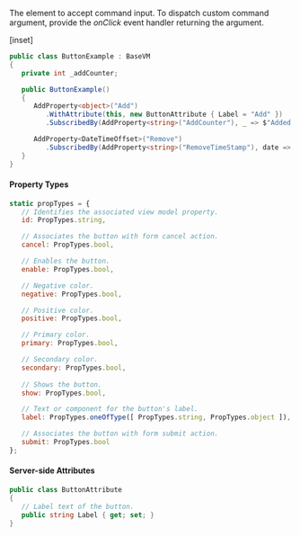 ﻿The element to accept command input. To dispatch custom command argument, provide the _onClick_ event handler returning the argument.

[inset]

```csharp
public class ButtonExample : BaseVM
{
   private int _addCounter;

   public ButtonExample()
   {
      AddProperty<object>("Add")
         .WithAttribute(this, new ButtonAttribute { Label = "Add" })
         .SubscribedBy(AddProperty<string>("AddCounter"), _ => $"Added: {++_addCounter}");

      AddProperty<DateTimeOffset>("Remove")
         .SubscribedBy(AddProperty<string>("RemoveTimeStamp"), date => $"Removed: {date.ToString("T")}");
   }
}
```

#### Property Types

```jsx
static propTypes = {
   // Identifies the associated view model property.
   id: PropTypes.string,

   // Associates the button with form cancel action.
   cancel: PropTypes.bool,

   // Enables the button.
   enable: PropTypes.bool,

   // Negative color.
   negative: PropTypes.bool,

   // Positive color.
   positive: PropTypes.bool,

   // Primary color.
   primary: PropTypes.bool,

   // Secondary color.
   secondary: PropTypes.bool,
   
   // Shows the button.
   show: PropTypes.bool,

   // Text or component for the button's label.
   label: PropTypes.oneOfType([ PropTypes.string, PropTypes.object ]),

   // Associates the button with form submit action.
   submit: PropTypes.bool
};
```

#### Server-side Attributes

```csharp
public class ButtonAttribute
{
   // Label text of the button.
   public string Label { get; set; }
}
```